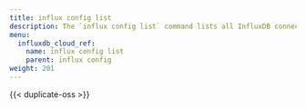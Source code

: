 ```yaml
---
title: influx config list
description: The `influx config list` command lists all InfluxDB connection configurations.
menu:
  influxdb_cloud_ref:
    name: influx config list
    parent: influx config
weight: 201
---
```


{{< duplicate-oss >}}
